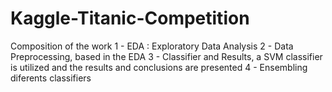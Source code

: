 # Kaggle-Titanic-Competition

Composition of the work 
1 - EDA : Exploratory Data Analysis
2 - Data Preprocessing, based in the EDA
3 - Classifier and Results, a SVM classifier is utilized and the results and conclusions are presented
4 - Ensembling diferents classifiers
